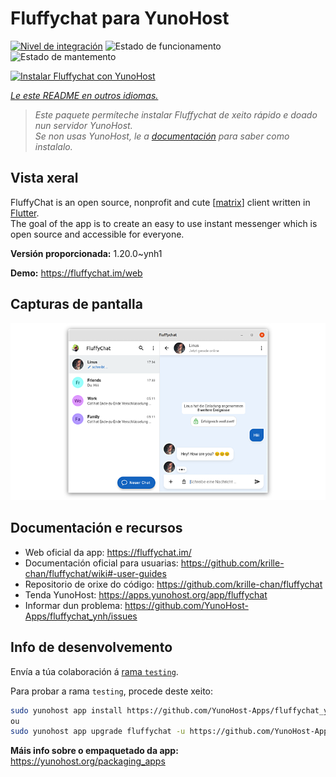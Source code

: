 <!--
NOTA: Este README foi creado automáticamente por <https://github.com/YunoHost/apps/tree/master/tools/readme_generator>
NON debe editarse manualmente.
-->

# Fluffychat para YunoHost

[![Nivel de integración](https://dash.yunohost.org/integration/fluffychat.svg)](https://dash.yunohost.org/appci/app/fluffychat) ![Estado de funcionamento](https://ci-apps.yunohost.org/ci/badges/fluffychat.status.svg) ![Estado de mantemento](https://ci-apps.yunohost.org/ci/badges/fluffychat.maintain.svg)

[![Instalar Fluffychat con YunoHost](https://install-app.yunohost.org/install-with-yunohost.svg)](https://install-app.yunohost.org/?app=fluffychat)

*[Le este README en outros idiomas.](./ALL_README.md)*

> *Este paquete permíteche instalar Fluffychat de xeito rápido e doado nun servidor YunoHost.*  
> *Se non usas YunoHost, le a [documentación](https://yunohost.org/install) para saber como instalalo.*

## Vista xeral

FluffyChat is an open source, nonprofit and cute [[matrix](https://matrix.org)] client written in [Flutter](https://flutter.dev).  
The goal of the app is to create an easy to use instant messenger which is open source and accessible for everyone.


**Versión proporcionada:** 1.20.0~ynh1

**Demo:** <https://fluffychat.im/web>

## Capturas de pantalla

![Captura de pantalla de Fluffychat](./doc/screenshots/screenshot.png)

## Documentación e recursos

- Web oficial da app: <https://fluffychat.im/>
- Documentación oficial para usuarias: <https://github.com/krille-chan/fluffychat/wiki#-user-guides>
- Repositorio de orixe do código: <https://github.com/krille-chan/fluffychat>
- Tenda YunoHost: <https://apps.yunohost.org/app/fluffychat>
- Informar dun problema: <https://github.com/YunoHost-Apps/fluffychat_ynh/issues>

## Info de desenvolvemento

Envía a túa colaboración á [rama `testing`](https://github.com/YunoHost-Apps/fluffychat_ynh/tree/testing).

Para probar a rama `testing`, procede deste xeito:

```bash
sudo yunohost app install https://github.com/YunoHost-Apps/fluffychat_ynh/tree/testing --debug
ou
sudo yunohost app upgrade fluffychat -u https://github.com/YunoHost-Apps/fluffychat_ynh/tree/testing --debug
```

**Máis info sobre o empaquetado da app:** <https://yunohost.org/packaging_apps>
